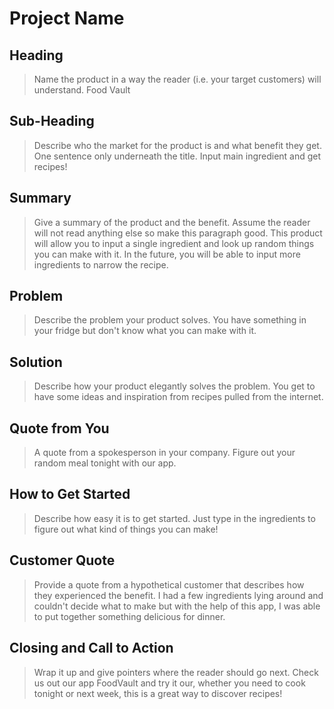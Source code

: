 # Project Name #

<!-- 
> This material was originally posted [here](http://www.quora.com/What-is-Amazons-approach-to-product-development-and-product-management). It is reproduced here for posterities sake.

There is an approach called "working backwards" that is widely used at Amazon. They work backwards from the customer, rather than starting with an idea for a product and trying to bolt customers onto it. While working backwards can be applied to any specific product decision, using this approach is especially important when developing new products or features.

For new initiatives a product manager typically starts by writing an internal press release announcing the finished product. The target audience for the press release is the new/updated product's customers, which can be retail customers or internal users of a tool or technology. Internal press releases are centered around the customer problem, how current solutions (internal or external) fail, and how the new product will blow away existing solutions.

If the benefits listed don't sound very interesting or exciting to customers, then perhaps they're not (and shouldn't be built). Instead, the product manager should keep iterating on the press release until they've come up with benefits that actually sound like benefits. Iterating on a press release is a lot less expensive than iterating on the product itself (and quicker!).

If the press release is more than a page and a half, it is probably too long. Keep it simple. 3-4 sentences for most paragraphs. Cut out the fat. Don't make it into a spec. You can accompany the press release with a FAQ that answers all of the other business or execution questions so the press release can stay focused on what the customer gets. My rule of thumb is that if the press release is hard to write, then the product is probably going to suck. Keep working at it until the outline for each paragraph flows. 

Oh, and I also like to write press-releases in what I call "Oprah-speak" for mainstream consumer products. Imagine you're sitting on Oprah's couch and have just explained the product to her, and then you listen as she explains it to her audience. That's "Oprah-speak", not "Geek-speak".

Once the project moves into development, the press release can be used as a touchstone; a guiding light. The product team can ask themselves, "Are we building what is in the press release?" If they find they're spending time building things that aren't in the press release (overbuilding), they need to ask themselves why. This keeps product development focused on achieving the customer benefits and not building extraneous stuff that takes longer to build, takes resources to maintain, and doesn't provide real customer benefit (at least not enough to warrant inclusion in the press release).
 -->
 
## Heading ##
  > Name the product in a way the reader (i.e. your target customers) will understand.
  Food Vault

## Sub-Heading ##
  > Describe who the market for the product is and what benefit they get. One sentence only underneath the title.
  Input main ingredient and get recipes!

## Summary ##
  > Give a summary of the product and the benefit. Assume the reader will not read anything else so make this paragraph good.
  This product will allow you to input a single ingredient and look up random things you can make with it. In the future, you will be able to input more ingredients to narrow the recipe.

## Problem ##
  > Describe the problem your product solves.
  You have something in your fridge but don't know what you can make with it.

## Solution ##
  > Describe how your product elegantly solves the problem.
  You get to have some ideas and inspiration from recipes pulled from the internet.

## Quote from You ##
  > A quote from a spokesperson in your company.
  Figure out your random meal tonight with our app.


## How to Get Started ##
  > Describe how easy it is to get started.
  Just type in the ingredients to figure out what kind of things you can make!

## Customer Quote ##
  > Provide a quote from a hypothetical customer that describes how they experienced the benefit.
  I had a few ingredients lying around and couldn't decide what to make but with the help of this app, I was able to put together something delicious for dinner.

## Closing and Call to Action ##
  > Wrap it up and give pointers where the reader should go next.
  Check us out our app FoodVault and try it our, whether you need to cook tonight or next week, this is a great way to discover recipes!
